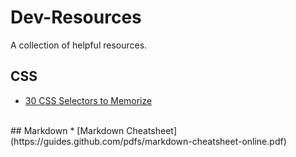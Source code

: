 # Dev-Resources
A collection of helpful resources.
<br>
## CSS
* [30 CSS Selectors to Memorize](https://code.tutsplus.com/tutorials/the-30-css-selectors-you-must-memorize--net-16048)
<br>
## Markdown
* [Markdown Cheatsheet](https://guides.github.com/pdfs/markdown-cheatsheet-online.pdf)
